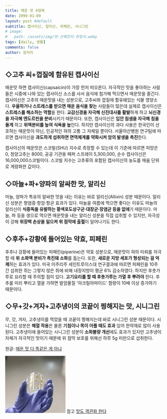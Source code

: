 ```yaml
---
title: 매운 맛 4형제
date: 2099-01-09
layout: post #default
subtitle: 캡사이신, 알리신, 피페린, 시니그린
# image:
#   path: /assets/img/맛-산해진미-한정식.webp
tags: [daily, 생물]
comments: false
author: 잠자리
---
```


## ◇고추 씨+껍질에 함유된 캡사이신
매운맛 하면 캡사이신(capsaicin)이 가장 먼저 떠오른다. 자극적인 맛을 좋아하는 사람들은 시중에 나와 있는 캡사이신 소스를 사서 음식에 첨가해 먹으면서 매운맛을 즐긴다. 캡사이신은 고추의 매운맛을 내는 성분으로, 고추씨와 껍질에 함유돼있는 식물 영양소다. **우울하거나 스트레스를 받으면 매운 음식을 찾는** 사람들이 많은데 실제로 캡사이신은 **스트레스를 해소하는 역할**을 한다. **교감신경을 자극해 신진대사를 활발**하게 하고 **뇌신경을 자극해 엔도르핀을 분비**시키기 때문이다. 또한, 캡사이신은 **입안 침샘을 자극해 침을 돌게** 하고 **위액분비를 높여 식욕을 높**인다. 하지만 캡사이신의 과다 사용은 한국인이 선호하는 매운맛이 아닌, 인공적인 혀의 고통 그 자체일 뿐이다. 서울아산병원 연구팀에 따르면 캡사이신을 **과도하게 섭취하면 면역체계를 약화시켜 암의 발생을 촉진**한다.

캡사이신의 매운맛은 스코빌(SHU) 지수로 측정할 수 있는데 이 기준에 따르면 피망은 0, 청양고추는 8000, 공공 기관용 페퍼 스프레이 5,300,000, 순수 캡사이신은 16,000,000스코빌이다. 스코빌 지수는 고추류의 포함된 캡사이신의 농도를 매움 단위로 계량화한 값이다.

## ◇마늘+파+양파의 알싸한 맛, 알리신
마늘, 양파가 특유의 알싸한 맛을 내는 이유는 바로 알리신(Allixin) 성분 때문이다. 알리신 성분은 항염증·항암·항균 효과가 있다. 마늘을 여름에 먹으면 좋다는 이유도 마늘의 알리신이 **식중독을 유발하는 황색포도상구균·대장균·장염균 등을 없애**기 때문이다. 마늘, 파 등을 생으로 먹으면 매운맛을 내는 알리신 성분을 직접 섭취할 수 있지만, 자극성이 강해 **위장벽 손상을 일으켜 위 점막에 출혈**이 일어나기도 한다.

## ◇후추+강황에 들어있는 약효, 피페린
후추나 강황에 들어있는 피페린(piperine)은 약효 성분으로, 매운맛이 혀의 미뢰를 자극할 때 **위 소화액 분비가 촉진돼 소화**를 돕는다. 또한, **새로운 지방 세포가 형성되는 걸 억제**하는 효과가 있다. 미국 미주리주 세인트루이스대 연구결과에 따르면 피페린을 10주간 섭취한 쥐는 그렇지 않은 쥐에 비해 내장지방이 평균 6% 감소하였다. 하지만 후춧가루로 요리할 때 주의할 점이 있다. **고기요리를 할 때 후춧가루는 가열 후 뿌려야** 한다. 후추를 미리 뿌리고 열을 가하면 발암물질 '아크릴아마이드' 함량이 10배 이상 증가하기 때문이다.

## ◇무+갓+겨자+고추냉이의 코끝이 찡해지는 맛, 시니그린
무, 갓, 겨자, 고추냉이를 먹었을 때 코끝이 찡해지는데 바로 시니그린 성분 때문이다. 시니그린 성분은 **해열 작용**은 물론 **기침이나 목이 아플 때도 효과** 있어 한약재로 많이 사용된다. 고추냉이에 들어있는 시니그린 성분이 **소화불량 개선**에도 효과가 있지만 고추냉이 자체가 자극적인 맛이기 때문에 위 점막 보호를 위해선 하루 5g 미만으로 섭취한다.


원글: [매운 맛 다 똑같은 게 아냐](https://m.health.chosun.com/svc/news_view.html?contid=2016080302350)

![전자 혀](/assets/img/전자-혀.png)
참고 [맛도 객관화 한다](https://www.e-patentnews.com/6703)
